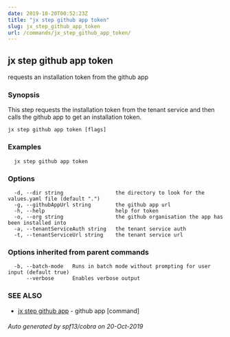 ```yaml
---
date: 2019-10-20T00:52:23Z
title: "jx step github app token"
slug: jx_step_github_app_token
url: /commands/jx_step_github_app_token/
---
```

## jx step github app token

requests an installation token from the github app

### Synopsis

This step requests the installation token from the tenant service and then calls the github app to get an installation token.

```
jx step github app token [flags]
```

### Examples

```
  jx step github app token
```

### Options

```
  -d, --dir string                 the directory to look for the values.yaml file (default ".")
  -g, --githubAppUrl string        the github app url
  -h, --help                       help for token
  -o, --org string                 the github organisation the app has been installed into
  -a, --tenantServiceAuth string   the tenant service auth
  -t, --tenantServiceUrl string    the tenant service url
```

### Options inherited from parent commands

```
  -b, --batch-mode   Runs in batch mode without prompting for user input (default true)
      --verbose      Enables verbose output
```

### SEE ALSO

* [jx step github app](/commands/jx_step_github_app/)	 - github app [command]

###### Auto generated by spf13/cobra on 20-Oct-2019
